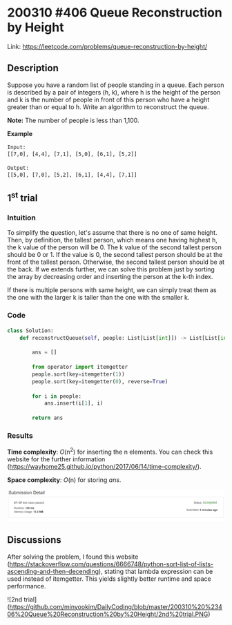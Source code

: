 # 200310 #406 Queue Reconstruction by Height
Link: https://leetcode.com/problems/queue-reconstruction-by-height/

## Description
Suppose you have a random list of people standing in a queue. Each person is described by a pair of integers (h, k), where h is the height of the person and k is the number of people in front of this person who have a height greater than or equal to h. Write an algorithm to reconstruct the queue.

**Note:**
The number of people is less than 1,100.

**Example**

    Input:
    [[7,0], [4,4], [7,1], [5,0], [6,1], [5,2]]

    Output:
    [[5,0], [7,0], [5,2], [6,1], [4,4], [7,1]]

## 1<sup>st</sup> trial

### Intuition
To simplify the question, let's assume that there is no one of same height. Then, by definition, the tallest person, which means one having highest h, the k value of the person will be 0. The k value of the second tallest person should be 0 or 1. If the value is 0, the second tallest person should be at the front of the tallest person. Otherwise, the second tallest person should be at the back. If we extends further, we can solve this problem just by sorting the array by decreasing order and inserting the person at the k-th index.

If there is multiple persons with same height, we can simply treat them as the one with the larger k is taller than the one with the smaller k.

### Code
```python
class Solution:
    def reconstructQueue(self, people: List[List[int]]) -> List[List[int]]:
        
        ans = []
        
        from operator import itemgetter
        people.sort(key=itemgetter(1))
        people.sort(key=itemgetter(0), reverse=True)
        
        for i in people:
            ans.insert(i[1], i)
        
        return ans
```

### Results
**Time complexity**: *O*(n<sup>2</sup>) for inserting the n elements. You can check this website for the further information (https://wayhome25.github.io/python/2017/06/14/time-complexity/).

**Space complexity**: *O*(n) for storing *ans*.

![1st trial](https://github.com/minyookim/DailyCoding/blob/master/200310%20%23406%20Queue%20Reconstruction%20by%20Height/1st%20trial.PNG)

## Discussions
After solving the problem, I found this website (https://stackoverflow.com/questions/6666748/python-sort-list-of-lists-ascending-and-then-decending), stating that lambda expression can be used instead of itemgetter. This yields slightly better runtime and space performance.

![2nd trial]
(https://github.com/minyookim/DailyCoding/blob/master/200310%20%23406%20Queue%20Reconstruction%20by%20Height/2nd%20trial.PNG)

